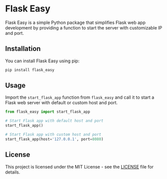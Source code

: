 # Flask Easy

Flask Easy is a simple Python package that simplifies Flask web app development by providing a function to start the server with customizable IP and port.

## Installation

You can install Flask Easy using pip:

```bash
pip install flask_easy
```

## Usage

Import the `start_flask_app` function from `flask_easy` and call it to start a Flask web server with default or custom host and port.

```python
from flask_easy import start_flask_app

# Start Flask app with default host and port
start_flask_app()

# Start Flask app with custom host and port
start_flask_app(host='127.0.0.1', port=8080)
```

## License

This project is licensed under the MIT License - see the [LICENSE](LICENSE) file for details.

